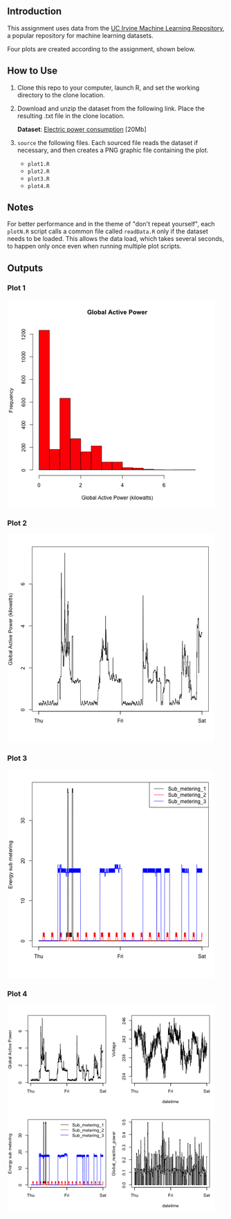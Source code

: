 ## Introduction

This assignment uses data from
the <a href="http://archive.ics.uci.edu/ml/">UC Irvine Machine
Learning Repository</a>, a popular repository for machine learning
datasets. 

Four plots are created according to the assignment, shown below.

## How to Use
1. Clone this repo to your computer, launch R, and set the working directory to the clone location.

1. Download and unzip the dataset from the following link. Place the resulting .txt file in the clone location.

    <b>Dataset</b>: <a href="https://d396qusza40orc.cloudfront.net/exdata%2Fdata%2Fhousehold_power_consumption.zip">Electric power consumption</a> [20Mb]

1. `source` the following files. Each sourced file reads the dataset if necessary, and then creates a PNG graphic file containing the plot.
    * `plot1.R`
    * `plot2.R`
    * `plot3.R`
    * `plot4.R`
    
## Notes
For better performance and in the theme of "don't repeat yourself", each `plotN.R` script calls a common file called `readData.R` only if the dataset needs to be loaded. This allows the data load, which takes several seconds, to happen only once even when running multiple plot scripts.
 
## Outputs    
### Plot 1

![plot1](plot1.png) 

### Plot 2

![plot2](plot2.png) 

### Plot 3

![plot3](plot3.png) 

### Plot 4

![plot4](plot4.png) 


